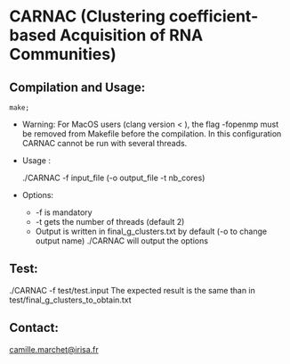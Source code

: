 CARNAC (Clustering coefficient-based Acquisition of RNA Communities)
====================================================================


Compilation and Usage:
----------------------
	make;

* Warning:
For MacOS users (clang version < ), the flag -fopenmp must be removed from Makefile before the compilation. In this configuration CARNAC cannot be run with several threads.



* Usage :

	./CARNAC -f input_file (-o output_file -t nb_cores)

* Options:
	* -f is mandatory
	* -t gets the number of threads (default 2)
	* Output is written in final_g_clusters.txt by default (-o to change output name)
./CARNAC will output the options


Test:
-----
./CARNAC -f test/test.input
The expected result is the same than in test/final_g_clusters_to_obtain.txt


Contact:
--------
camille.marchet@irisa.fr
